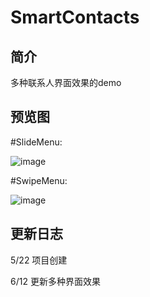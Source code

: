 # SmartContacts

## 简介

   多种联系人界面效果的demo
     
## 预览图

   #SlideMenu:
     
   ![image](https://github.com/HD1992/DemoContacts/blob/master/screenshot/SlideMenu.gif)
     
   #SwipeMenu:
     
   ![image](https://github.com/HD1992/DemoContacts/blob/master/screenshot/SwipeMenu.gif)
     
## 更新日志

   5/22 项目创建

   6/12 更新多种界面效果
     
